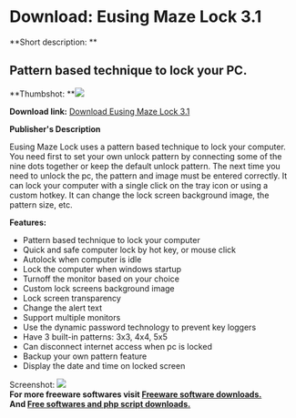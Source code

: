 # Download: Eusing Maze Lock 3.1

**Short description: **

## Pattern based technique to lock your PC.

  
**Thumbshot: **![](http://www.freewarefiles.com/screenshot/eusingmzlck_md.jpg)   
  
**Download link:** [Download Eusing Maze Lock 3.1](http://freesoftwares.boysofts.com/Eusing-Maze-Lock_program_81175.html)  
  

**Publisher's Description**  
  

Eusing Maze Lock uses a pattern based technique to lock your computer. You
need first to set your own unlock pattern by connecting some of the nine dots
together or keep the default unlock pattern. The next time you need to unlock
the pc, the pattern and image must be entered correctly. It can lock your
computer with a single click on the tray icon or using a custom hotkey. It can
change the lock screen background image, the pattern size, etc.

**Features:**

  * Pattern based technique to lock your computer 
  * Quick and safe computer lock by hot key, or mouse click 
  * Autolock when computer is idle 
  * Lock the computer when windows startup 
  * Turnoff the monitor based on your choice 
  * Custom lock screens background image 
  * Lock screen transparency 
  * Change the alert text 
  * Support multiple monitors 
  * Use the dynamic password technology to prevent key loggers 
  * Have 3 built-in patterns: 3x3, 4x4, 5x5 
  * Can disconnect internet access when pc is locked 
  * Backup your own pattern feature 
  * Display the date and time on locked screen 

  
  
Screenshot: ![](http://www.freewarefiles.com/screenshot/eusingmzlck.jpg)  
**For more freeware softwares visit [Freeware software downloads.](http://freesoftwares.boysofts.com/)**   
**And [Free softwares and php script downloads.](http://www.boysofts.com/)**


